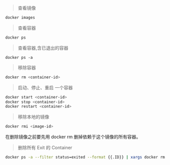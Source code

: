 > 查看镜像

```sh
docker images
```

> 查看容器

```sh
docker ps
```

> 查看容器,含已退出的容器

```
docker ps -a
```

> 移除容器

```sh
docker rm <container-id>
```

> 启动、停止、重启 一个容器

```sh
docker start <container-id>
docker stop <container-id>
docker restart <container-id>
```

> 移除本地的镜像

```sh
docker rmi <image-id>
```

在删除镜像之前要先用 docker rm 删掉依赖于这个镜像的所有容器。

> 删除所有 Exit 的 Container

```sh
docker ps -a --filter status=exited --format {{.ID}} | xargs docker rm
```
